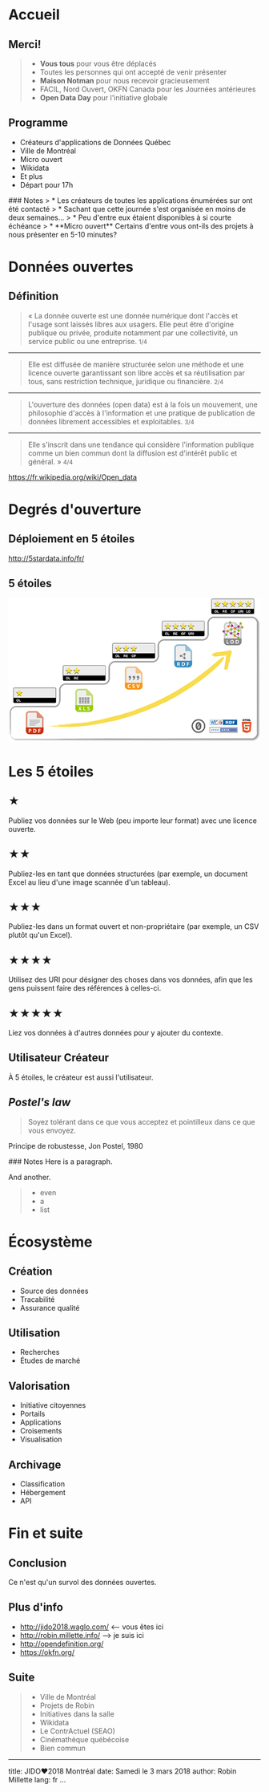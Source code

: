 # Accueil
## Merci!
> * **Vous tous** pour vous être déplacés
> * Toutes les personnes qui ont accepté de venir présenter
> * **Maison Notman** pour nous recevoir gracieusement
> * FACIL, Nord Ouvert, OKFN Canada pour les Journées antérieures
> * **Open Data Day** pour l'initiative globale

## Programme
* Créateurs d'applications de Données Québec
* Ville de Montréal
* Micro ouvert
* Wikidata
* Et plus
* Départ pour 17h

<div class="notes">
### Notes
> * Les créateurs de toutes les applications énumérées sur <https://www.donneesquebec.ca/> ont été contacté
> * Sachant que cette journée s'est organisée en moins de deux semaines...
> * Peu d'entre eux étaient disponibles à si courte échéance
> * **Micro ouvert** Certains d'entre vous ont-ils des projets à nous présenter en 5-10 minutes?

</div>

# Données ouvertes
## Définition

> « La donnée ouverte est une donnée numérique dont l'accès et l'usage sont laissés libres aux usagers. Elle peut être d'origine publique ou privée, produite notamment par une collectivité, un service public ou une entreprise. <small>1/4</small>

------

> Elle est diffusée de manière structurée selon une méthode et une licence ouverte garantissant son libre accès et sa réutilisation par tous, sans restriction technique, juridique ou financière. <small>2/4</small>

------

> L'ouverture des données (open data) est à la fois un mouvement, une philosophie d'accès à l'information et une pratique de publication de données librement accessibles et exploitables. <small>3/4</small>

------

> Elle s'inscrit dans une tendance qui considère l'information publique comme un bien commun dont la diffusion est d'intérêt public et général. » <small>4/4</small>

<https://fr.wikipedia.org/wiki/Open_data>

# Degrés d'ouverture

## Déploiement en 5 étoiles

<http://5stardata.info/fr/>

## 5 étoiles
![](imgs/5-star-steps.png)

# Les 5 étoiles
## ★
Publiez vos données sur le Web (peu importe leur format) avec une licence ouverte.

## ★★
Publiez-les en tant que données structurées (par exemple, un document Excel au lieu d'une image scannée d'un tableau).

## ★★★
Publiez-les dans un format ouvert et non-propriétaire (par exemple, un CSV plutôt qu'un Excel).

## ★★★★
Utilisez des URI pour désigner des choses dans vos données, afin que les gens puissent faire des références à celles-ci.

## ★★★★★
Liez vos données à d'autres données pour y ajouter du contexte.

## Utilisateur Créateur
À 5 étoiles, le créateur est aussi l'utilisateur.

## *Postel's law*
> Soyez tolérant dans ce que vous acceptez et pointilleux dans ce que vous envoyez.

Principe de robustesse, Jon Postel, 1980

<div class="notes">
### Notes
Here is a paragraph.

And another.

> * even
> * a
> * list

</div>

# Écosystème
## Création
* Source des données
* Tracabilité
* Assurance qualité

## Utilisation
* Recherches
* Études de marché

## Valorisation
* Initiative citoyennes
* Portails
* Applications
* Croisements
* Visualisation

## Archivage
* Classification
* Hébergement
* API

# Fin et suite
## Conclusion
Ce n'est qu'un survol des données ouvertes.

## Plus d'info
* <http://jido2018.waglo.com/> <-- vous êtes ici
* <http://robin.millette.info/> --> je suis ici
* <http://opendefinition.org/>
* <https://okfn.org/>

## Suite
> * Ville de Montréal
> * Projets de Robin
> * Initiatives dans la salle
> * Wikidata
> * Le ContrActuel (SEAO)
> * Cinémathèque québécoise
> * Bien commun

---
title: JIDO❤2018 Montréal
date: Samedi le 3 mars 2018
author: Robin Millette
lang: fr
...

